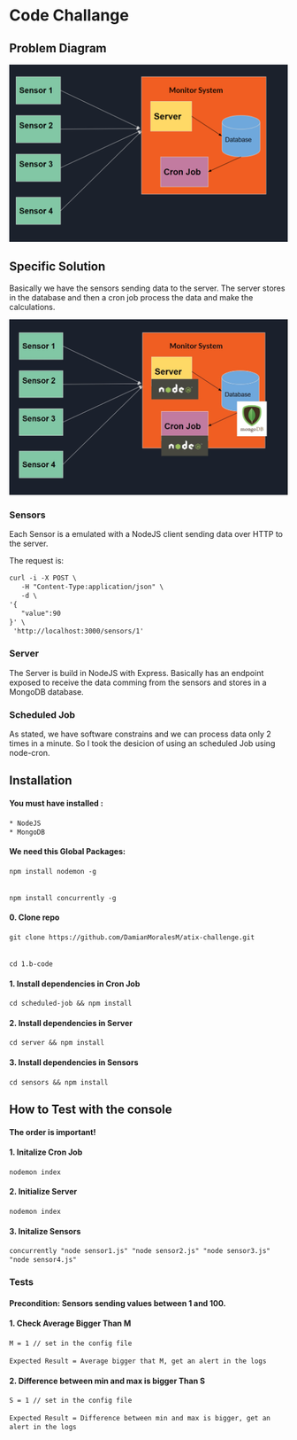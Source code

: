 
# Code Challange

## Problem Diagram
![Monitor System](diagrams/monitor-system.png)


## Specific Solution 
Basically we have the sensors sending data to the server. The server stores in the database and then a cron job process the data and make the calculations.

![Monitor System](diagrams/monitor-system-implemented.jpg)

### Sensors

Each Sensor is a emulated with a NodeJS client sending data over HTTP to the server.

The request is: 
```
curl -i -X POST \
   -H "Content-Type:application/json" \
   -d \
'{
   "value":90
}' \
 'http://localhost:3000/sensors/1'

```

### Server

The Server is build in NodeJS with Express. Basically has an endpoint exposed to receive the data comming from the sensors and stores in a MongoDB database. 

### Scheduled Job

As stated, we have software constrains and we can process data only 2 times in a minute. So I took the desicion of using an scheduled Job using node-cron.

## Installation

 #### You must have installed :
    * NodeJS
    * MongoDB
 
#### We need this Global Packages:

   
    npm install nodemon -g
   

    npm install concurrently -g
    

#### 0. Clone repo 
    
    git clone https://github.com/DamianMoralesM/atix-challenge.git
    
   
    cd 1.b-code
    


#### 1. Install dependencies in Cron Job
```
cd scheduled-job && npm install
```

#### 2. Install dependencies in Server

```
cd server && npm install
```

#### 3. Install dependencies in Sensors
```
cd sensors && npm install
```

## How to Test with the console

#### The order is important!

#### 1. Initalize Cron Job
```
nodemon index
```

#### 2. Initialize Server
```
nodemon index
```
#### 3. Initalize Sensors

```
concurrently "node sensor1.js" "node sensor2.js" "node sensor3.js" "node sensor4.js"
```

### Tests
#### Precondition: Sensors sending values between 1 and 100.

#### 1. Check Average Bigger Than M
    M = 1 // set in the config file

    Expected Result = Average bigger that M, get an alert in the logs


#### 2. Difference between min and max is bigger Than S

    S = 1 // set in the config file

    Expected Result = Difference between min and max is bigger, get an alert in the logs



